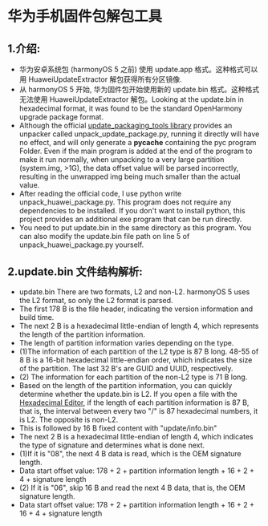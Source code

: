 # 华为手机固件包解包工具
## 1.介绍:
- 华为安卓系统包 (harmonyOS 5 之前) 使用 update.app 格式。这种格式可以用 HuaweiUpdateExtractor 解包获得所有分区镜像.
- 从 harmonyOS 5 开始, 华为固件包开始使用新的 update.bin 格式。这种格式无法使用 HuaweiUpdateExtractor 解包。Looking at the update.bin in hexadecimal format, it was found to be the standard OpenHarmony upgrade package format.
- Although the official [update_packaging_tools library](https://gitee.com/openharmony/update_packaging_tools) provides an unpacker called unpack_update_package.py, running it directly will have no effect, and will only generate a __pycache__ containing the pyc program Folder. Even if the main program is added at the end of the program to make it run normally, when unpacking to a very large partition (system.img, >1G), the data offset value will be parsed incorrectly, resulting in the unwrapped img being much smaller than the actual value.
- After reading the official code, I use python write unpack_huawei_package.py. This program does not require any dependencies to be installed. If you don't want to install python, this project provides an additional exe program that can be run directly.
- You need to put update.bin in the same directory as this program. You can also modify the update.bin file path on line 5 of unpack_huawei_package.py yourself.
## 2.update.bin 文件结构解析:
- update.bin There are two formats, L2 and non-L2. harmonyOS 5 uses the L2 format, so only the L2 format is parsed.
- The first 178 B is the file header, indicating the version information and build time.
- The next 2 B is a hexadecimal little-endian of length 4, which represents the length of the partition information.
- The length of partition information varies depending on the type.
- (1)The information of each partition of the L2 type is 87 B long. 48-55 of 8 B is a 16-bit hexadecimal little-endian order, which indicates the size of the partition. The last 32 B's are GUID and UUID, respectively.
- (2) The information for each partition of the non-L2 type is 71 B long.
- Based on the length of the partition information, you can quickly determine whether the update.bin is L2. If you open a file with the [Hexadecimal Editor](http://wxmedit.github.io/zh_CN/downloads.html), if the length of each partition information is 87 B, that is, the interval between every two "/" is 87 hexadecimal numbers, it is L2. The opposite is non-L2.
- This is followed by 16 B fixed content with "update/info.bin"
- The next 2 B is a hexadecimal little-endian of length 4, which indicates the type of signature and determines what is done next.
- (1)If it is "08", the next 4 B data is read, which is the OEM signature length.
- Data start offset value: 178 + 2 + partition information length + 16 + 2 + 4 + signature length
- (2) If it is "06", skip 16 B and read the next 4 B data, that is, the OEM signature length.
- Data start offset value: 178 + 2 + partition information length + 16 + 2 + 16 + 4 + signature length
